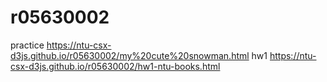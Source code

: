 # r05630002
practice https://ntu-csx-d3js.github.io/r05630002/my%20cute%20snowman.html
hw1 https://ntu-csx-d3js.github.io/r05630002/hw1-ntu-books.html
